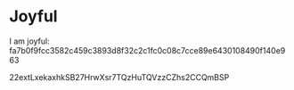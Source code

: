 # Joyful

I am joyful: fa7b0f9fcc3582c459c3893d8f32c2c1fc0c08c7cce89e6430108490f140e963


22extLxekaxhkSB27HrwXsr7TQzHuTQVzzCZhs2CCQmBSP